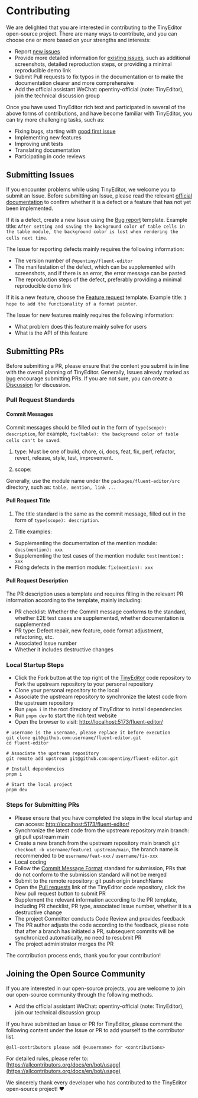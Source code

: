 # Contributing

We are delighted that you are interested in contributing to the TinyEditor open-source project. There are many ways to contribute, and you can choose one or more based on your strengths and interests:

- Report [new issues](https://github.com/opentiny/tiny-editor/issues/new?assignees=&labels=%F0%9F%90%9B++bug&projects=&template=bug-report.yml&title=%F0%9F%90%9B+%5BBug%5D%3A+)
- Provide more detailed information for [existing issues](https://github.com/opentiny/tiny-editor/labels/bug), such as additional screenshots, detailed reproduction steps, or providing a minimal reproducible demo link
- Submit Pull requests to fix typos in the documentation or to make the documentation clearer and more comprehensive
- Add the official assistant WeChat: opentiny-official (note: TinyEditor), join the technical discussion group

Once you have used TinyEditor rich text and participated in several of the above forms of contributions, and have become familiar with TinyEditor, you can try more challenging tasks, such as:

- Fixing bugs, starting with [good first issue](https://github.com/opentiny/tiny-editor/labels/good%20first%20issue)
- Implementing new features
- Improving unit tests
- Translating documentation
- Participating in code reviews

## Submitting Issues

If you encounter problems while using TinyEditor, we welcome you to submit an Issue. Before submitting an Issue, please read the relevant [official documentation](https://opentiny.github.io/fluent-editor) to confirm whether it is a defect or a feature that has not yet been implemented.

If it is a defect, create a new Issue using the [Bug report](https://github.com/opentiny/tiny-editor/issues/new?assignees=&labels=%F0%9F%90%9B++bug&projects=&template=bug-report.yml&title=%F0%9F%90%9B+%5BBug%5D%3A+) template. Example title: `After setting and saving the background color of table cells in the table module, the background color is lost when rendering the cells next time`.

The Issue for reporting defects mainly requires the following information:

- The version number of `@opentiny/fluent-editor`
- The manifestation of the defect, which can be supplemented with screenshots, and if there is an error, the error message can be pasted
- The reproduction steps of the defect, preferably providing a minimal reproducible demo link

If it is a new feature, choose the [Feature request](https://github.com/opentiny/tiny-editor/issues/new?assignees=&labels=%E2%9C%A8+feature&projects=&template=feature-request.yml&title=%E2%9C%A8+%5BFeature%5D%3A+) template. Example title: `I hope to add the functionality of a format painter`.

The Issue for new features mainly requires the following information:

- What problem does this feature mainly solve for users
- What is the API of this feature

## Submitting PRs

Before submitting a PR, please ensure that the content you submit is in line with the overall planning of TinyEditor. Generally, Issues already marked as [bug](https://github.com/opentiny/tiny-editor/labels/bug) encourage submitting PRs. If you are not sure, you can create a [Discussion](https://github.com/opentiny/tiny-editor/discussions) for discussion.

### Pull Request Standards

#### Commit Messages

Commit messages should be filled out in the form of `type(scope): description`, for example, `fix(table): the background color of table cells can't be saved`.

1. type: Must be one of build, chore, ci, docs, feat, fix, perf, refactor, revert, release, style, test, improvement.

2. scope:

Generally, use the module name under the `packages/fluent-editor/src` directory, such as: `table, mention, link ...`

#### Pull Request Title

1. The title standard is the same as the commit message, filled out in the form of `type(scope): description`.

2. Title examples:

- Supplementing the documentation of the mention module: `docs(mention): xxx`
- Supplementing the test cases of the mention module: `test(mention): xxx`
- Fixing defects in the mention module: `fix(mention): xxx`

#### Pull Request Description

The PR description uses a template and requires filling in the relevant PR information according to the template, mainly including:

- PR checklist: Whether the Commit message conforms to the standard, whether E2E test cases are supplemented, whether documentation is supplemented
- PR type: Defect repair, new feature, code format adjustment, refactoring, etc.
- Associated Issue number
- Whether it includes destructive changes

### Local Startup Steps

- Click the Fork button at the top right of the [TinyEditor](https://github.com/opentiny/tiny-editor) code repository to Fork the upstream repository to your personal repository
- Clone your personal repository to the local
- Associate the upstream repository to synchronize the latest code from the upstream repository
- Run `pnpm i` in the root directory of TinyEditor to install dependencies
- Run `pnpm dev` to start the rich text website
- Open the browser to visit: [http://localhost:5173/fluent-editor/](http://localhost:5173/fluent-editor/)

```shell
# username is the username, please replace it before execution
git clone git@github.com:username/fluent-editor.git
cd fluent-editor

# Associate the upstream repository
git remote add upstream git@github.com:opentiny/fluent-editor.git

# Install dependencies
pnpm i

# Start the local project
pnpm dev
```

### Steps for Submitting PRs

- Please ensure that you have completed the steps in the local startup and can access: [http://localhost:5173/fluent-editor/](http://localhost:5173/fluent-editor/)
- Synchronize the latest code from the upstream repository main branch: git pull upstream main
- Create a new branch from the upstream repository main branch `git checkout -b username/feature1 upstream/main`, the branch name is recommended to be `username/feat-xxx` / `username/fix-xxx`
- Local coding
- Follow the [Commit Message Format](https://www.conventionalcommits.org/zh-hans/v1.0.0/) standard for submission, PRs that do not conform to the submission standard will not be merged
- Submit to the remote repository: git push origin branchName
- Open the [Pull requests](https://github.com/opentiny/tiny-editor/pulls) link of the TinyEditor code repository, click the New pull request button to submit PR
- Supplement the relevant information according to the PR template, including PR checklist, PR type, associated Issue number, whether it is a destructive change
- The project Committer conducts Code Review and provides feedback
- The PR author adjusts the code according to the feedback, please note that after a branch has initiated a PR, subsequent commits will be synchronized automatically, no need to resubmit PR
- The project administrator merges the PR

The contribution process ends, thank you for your contribution!

## Joining the Open Source Community

If you are interested in our open-source projects, you are welcome to join our open-source community through the following methods.

- Add the official assistant WeChat: opentiny-official (note: TinyEditor), join our technical discussion group

If you have submitted an Issue or PR for TinyEditor, please comment the following content under the Issue or PR to add yourself to the contributor list.

```
@all-contributors please add @<username> for <contributions>
```

For detailed rules, please refer to: [https://allcontributors.org/docs/en/bot/usage](https://allcontributors.org/docs/en/bot/usage)

We sincerely thank every developer who has contributed to the TinyEditor open-source project! ❤
